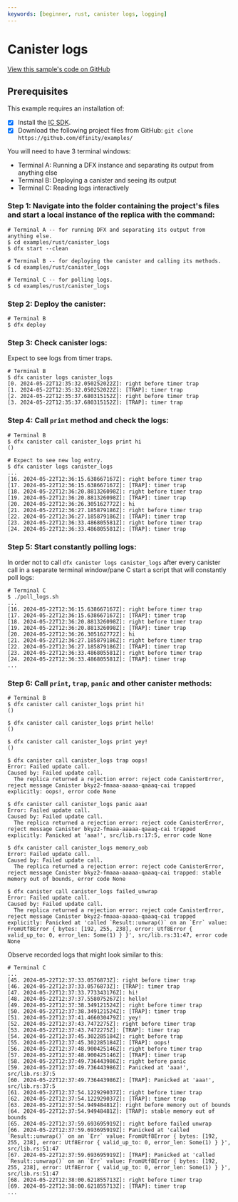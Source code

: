 ```yaml
---
keywords: [beginner, rust, canister logs, logging]
---
```


# Canister logs

[View this sample's code on GitHub](https://github.com/dfinity/examples/tree/master/rust/canister_logs)

## Prerequisites
This example requires an installation of:

- [x] Install the [IC SDK](https://internetcomputer.org/docs/current/developer-docs/setup/install/).
- [x] Download the following project files from GitHub: `git clone https://github.com/dfinity/examples/`

You will need to have 3 terminal windows:
- Terminal A: Running a DFX instance and separating its output from anything else
- Terminal B: Deploying a canister and seeing its output
- Terminal C: Reading logs interactively

### Step 1: Navigate into the folder containing the project's files and start a local instance of the replica with the command:

```shell
# Terminal A -- for running DFX and separating its output from anything else.
$ cd examples/rust/canister_logs
$ dfx start --clean

# Terminal B -- for deploying the canister and calling its methods.
$ cd examples/rust/canister_logs

# Terminal C -- for polling logs.
$ cd examples/rust/canister_logs
```

### Step 2: Deploy the canister:

```shell
# Terminal B
$ dfx deploy
```

### Step 3: Check canister logs:

Expect to see logs from timer traps.

```shell
# Terminal B
$ dfx canister logs canister_logs
[0. 2024-05-22T12:35:32.050252022Z]: right before timer trap
[1. 2024-05-22T12:35:32.050252022Z]: [TRAP]: timer trap
[2. 2024-05-22T12:35:37.680315152Z]: right before timer trap
[3. 2024-05-22T12:35:37.680315152Z]: [TRAP]: timer trap

```

### Step 4: Call `print` method and check the logs:

```shell
# Terminal B
$ dfx canister call canister_logs print hi
()

# Expect to see new log entry.
$ dfx canister logs canister_logs
...
[16. 2024-05-22T12:36:15.638667167Z]: right before timer trap
[17. 2024-05-22T12:36:15.638667167Z]: [TRAP]: timer trap
[18. 2024-05-22T12:36:20.881326098Z]: right before timer trap
[19. 2024-05-22T12:36:20.881326098Z]: [TRAP]: timer trap
[20. 2024-05-22T12:36:26.305162772Z]: hi
[21. 2024-05-22T12:36:27.185879186Z]: right before timer trap
[22. 2024-05-22T12:36:27.185879186Z]: [TRAP]: timer trap
[23. 2024-05-22T12:36:33.486805581Z]: right before timer trap
[24. 2024-05-22T12:36:33.486805581Z]: [TRAP]: timer trap
```

### Step 5: Start constantly polling logs:

In order not to call `dfx canister logs canister_logs` after every canister call in a separate terminal window/pane C start a script that will constantly poll logs:

```shell
# Terminal C
$ ./poll_logs.sh
...
[16. 2024-05-22T12:36:15.638667167Z]: right before timer trap
[17. 2024-05-22T12:36:15.638667167Z]: [TRAP]: timer trap
[18. 2024-05-22T12:36:20.881326098Z]: right before timer trap
[19. 2024-05-22T12:36:20.881326098Z]: [TRAP]: timer trap
[20. 2024-05-22T12:36:26.305162772Z]: hi
[21. 2024-05-22T12:36:27.185879186Z]: right before timer trap
[22. 2024-05-22T12:36:27.185879186Z]: [TRAP]: timer trap
[23. 2024-05-22T12:36:33.486805581Z]: right before timer trap
[24. 2024-05-22T12:36:33.486805581Z]: [TRAP]: timer trap
...

```

### Step 6: Call `print`, `trap`, `panic` and other canister methods:

```shell
# Terminal B
$ dfx canister call canister_logs print hi!
()

$ dfx canister call canister_logs print hello!
()

$ dfx canister call canister_logs print yey!
()

$ dfx canister call canister_logs trap oops!
Error: Failed update call.
Caused by: Failed update call.
  The replica returned a rejection error: reject code CanisterError, reject message Canister bkyz2-fmaaa-aaaaa-qaaaq-cai trapped explicitly: oops!, error code None

$ dfx canister call canister_logs panic aaa!
Error: Failed update call.
Caused by: Failed update call.
  The replica returned a rejection error: reject code CanisterError, reject message Canister bkyz2-fmaaa-aaaaa-qaaaq-cai trapped explicitly: Panicked at 'aaa!', src/lib.rs:17:5, error code None

$ dfx canister call canister_logs memory_oob
Error: Failed update call.
Caused by: Failed update call.
  The replica returned a rejection error: reject code CanisterError, reject message Canister bkyz2-fmaaa-aaaaa-qaaaq-cai trapped: stable memory out of bounds, error code None

$ dfx canister call canister_logs failed_unwrap
Error: Failed update call.
Caused by: Failed update call.
  The replica returned a rejection error: reject code CanisterError, reject message Canister bkyz2-fmaaa-aaaaa-qaaaq-cai trapped explicitly: Panicked at 'called `Result::unwrap()` on an `Err` value: FromUtf8Error { bytes: [192, 255, 238], error: Utf8Error { valid_up_to: 0, error_len: Some(1) } }', src/lib.rs:31:47, error code None

```

Observe recorded logs that might look similar to this:

```shell
# Terminal C
...
[45. 2024-05-22T12:37:33.0576873Z]: right before timer trap
[46. 2024-05-22T12:37:33.0576873Z]: [TRAP]: timer trap
[47. 2024-05-22T12:37:33.773343176Z]: hi!
[48. 2024-05-22T12:37:37.558075267Z]: hello!
[49. 2024-05-22T12:37:38.349121524Z]: right before timer trap
[50. 2024-05-22T12:37:38.349121524Z]: [TRAP]: timer trap
[51. 2024-05-22T12:37:41.466030479Z]: yey!
[52. 2024-05-22T12:37:43.7472275Z]: right before timer trap
[53. 2024-05-22T12:37:43.7472275Z]: [TRAP]: timer trap
[54. 2024-05-22T12:37:45.302285184Z]: right before trap
[55. 2024-05-22T12:37:45.302285184Z]: [TRAP]: oops!
[56. 2024-05-22T12:37:48.900425146Z]: right before timer trap
[57. 2024-05-22T12:37:48.900425146Z]: [TRAP]: timer trap
[58. 2024-05-22T12:37:49.736443986Z]: right before panic
[59. 2024-05-22T12:37:49.736443986Z]: Panicked at 'aaa!', src/lib.rs:37:5
[60. 2024-05-22T12:37:49.736443986Z]: [TRAP]: Panicked at 'aaa!', src/lib.rs:37:5
[61. 2024-05-22T12:37:54.122929037Z]: right before timer trap
[62. 2024-05-22T12:37:54.122929037Z]: [TRAP]: timer trap
[63. 2024-05-22T12:37:54.94948481Z]: right before memory out of bounds
[64. 2024-05-22T12:37:54.94948481Z]: [TRAP]: stable memory out of bounds
[65. 2024-05-22T12:37:59.693695919Z]: right before failed unwrap
[66. 2024-05-22T12:37:59.693695919Z]: Panicked at 'called `Result::unwrap()` on an `Err` value: FromUtf8Error { bytes: [192, 255, 238], error: Utf8Error { valid_up_to: 0, error_len: Some(1) } }', src/lib.rs:51:47
[67. 2024-05-22T12:37:59.693695919Z]: [TRAP]: Panicked at 'called `Result::unwrap()` on an `Err` value: FromUtf8Error { bytes: [192, 255, 238], error: Utf8Error { valid_up_to: 0, error_len: Some(1) } }', src/lib.rs:51:47
[68. 2024-05-22T12:38:00.621855713Z]: right before timer trap
[69. 2024-05-22T12:38:00.621855713Z]: [TRAP]: timer trap
...
```
